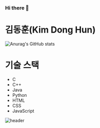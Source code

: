 ### Hi there 👋
# 김동훈(Kim Dong Hun)
![Anurag's GitHub stats](https://github-readme-stats.vercel.app/api?username=GitDongHun&show_icons=true&theme=radical)

# 기술 스택
- C
- C++
- Java
- Python
- HTML
- CSS
- JavaScript

![header](https://capsule-rdner.vercel.app/api?type=wave&color=auto&height=300&section=header&test=업적&fontSize=90)
<!--
**GitDongHun/GitDongHun** is a ✨ _special_ ✨ repository because its `README.md` (this file) appears on your GitHub profile.

Here are some ideas to get you started:

- 🔭 I’m currently working on ...
- 🌱 I’m currently learning ...
- 👯 I’m looking to collaborate on ...
- 🤔 I’m looking for help with ...
- 💬 Ask me about ...
- 📫 How to reach me: ...
- 😄 Pronouns: ...
- ⚡ Fun fact: ...
-->
